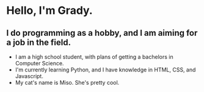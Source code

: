 # Hello, I'm Grady.

## I do programming as a hobby, and I am aiming for a job in the field.

 - I am a high school student, with plans of getting a bachelors in Computer Science.
 - I'm currently learning Python, and I have knowledge in HTML, CSS, and Javascript.
 - My cat's name is Miso. She's pretty cool.
